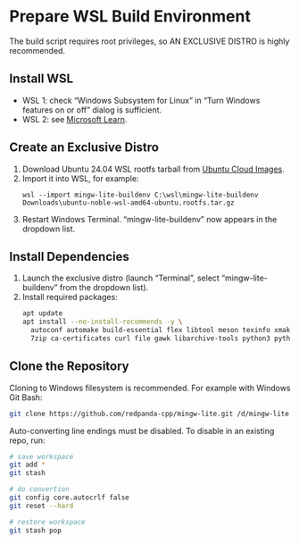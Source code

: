 # Prepare WSL Build Environment

The build script requires root privileges, so AN EXCLUSIVE DISTRO is highly recommended.

## Install WSL

- WSL 1: check “Windows Subsystem for Linux” in “Turn Windows features on or off” dialog is sufficient.
- WSL 2: see [Microsoft Learn](https://learn.microsoft.com/en-us/windows/wsl/install).

## Create an Exclusive Distro

1. Download Ubuntu 24.04 WSL rootfs tarball from [Ubuntu Cloud Images](https://cloud-images.ubuntu.com/wsl/noble/current/).
2. Import it into WSL, for example:
   ```pwsh
   wsl --import mingw-lite-buildenv C:\wsl\mingw-lite-buildenv Downloads\ubuntu-noble-wsl-amd64-ubuntu.rootfs.tar.gz
   ```
3. Restart Windows Terminal. “mingw-lite-buildenv” now appears in the dropdown list.

## Install Dependencies

1. Launch the exclusive distro (launch “Terminal”, select “mingw-lite-buildenv” from the dropdown list).
2. Install required packages:
   ```bash
   apt update
   apt install --no-install-recommends -y \
     autoconf automake build-essential flex libtool meson texinfo xmake \
     7zip ca-certificates curl file gawk libarchive-tools python3 python3-packaging zstd
   ```

## Clone the Repository

Cloning to Windows filesystem is recommended. For example with Windows Git Bash:
```bash
git clone https://github.com/redpanda-cpp/mingw-lite.git /d/mingw-lite --config=core.autocrlf=false
```

Auto-converting line endings must be disabled. To disable in an existing repo, run:
```bash
# save workspace
git add *
git stash

# do convertion
git config core.autocrlf false
git reset --hard

# restore workspace
git stash pop
```
